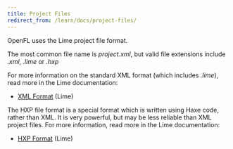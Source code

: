 ```yaml
---
title: Project Files
redirect_from: /learn/docs/project-files/
---
```


OpenFL uses the Lime project file format.

The most common file name is _project.xml_, but valid file extensions include _.xml_, _.lime_ or _.hxp_

For more information on the standard XML format (which includes _.lime_), read more in the Lime documentation:

 * [XML Format](https://lime.openfl.org/docs/project-files/xml-format/) (Lime)

The HXP file format is a special format which is written using Haxe code, rather than XML. It is very powerful, but may be less reliable than XML project files. For more information, read more in the Lime documentation:

 * [HXP Format](https://lime.openfl.org/docs/project-files/hxp-format/) (Lime)